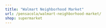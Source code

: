 ```yaml
---
title: "Walmart Neighborhood Market"
url: /pensacola/walmart-neighborhood-market/
shop: supermarket
---
```

